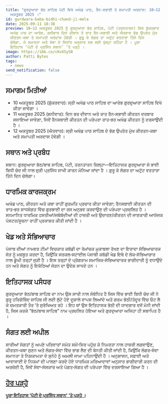 ```yaml
---
title: "ਗੁਰਦੁਆਰਾ ਭੱਠ ਸਾਹਿਬ ਪੱਟੀ ਵਿਖੇ ਅਖੰਡ ਪਾਠ, ਰੈਨ‑ਸਭਾਈ ਤੇ ਸਮਾਪਤੀ ਅਰਦਾਸ: 10–12
  ਅਕਤੂਬਰ 2025 ।"
id: gurdwara-baba-bidhi-chand-ji-mela
date: 2025-09-11 18:38
preview: 10–12 ਅਕਤੂਬਰ 2025 ਨੂੰ ਗੁਰਦੁਆਰਾ ਭੱਠ ਸਾਹਿਬ, ਪੱਟੀ (ਤਰਨਤਾਰਨ) ਵਿਖੇ ਸ਼ੁੱਕਰਵਾਰ
  ਅਖੰਡ ਪਾਠ ਦਾ ਆਰੰਭ, ਸ਼ਨੀਵਾਰ ਦਿਨ ਦੀਵਾਨ ਤੇ ਰਾਤ ਰੈਨ‑ਸਭਾਈ ਅਤੇ ਐਤਵਾਰ ਭੋਗ ਉਪਰੰਤ ਮੁੱਖ
  ਕੀਰਤਨ‑ਕਥਾ ਤੇ ਸਮਾਪਤੀ ਅਰਦਾਸ ਹੋਵੇਗੀ । ਗੁਰੂ ਕੇ ਲੰਗਰ ਦਾ ਅਟੁੱਟ ਵਰਤਾਰਾ ਤਿੰਨੋ ਦਿਨ
  ਚੱਲੇਗਾ, ਜੋ ਸਮਾਨਤਾ ਅਤੇ ਸੇਵਾ ਦੇ ਸਿਧਾਂਤ ਅਨੁਸਾਰ ਸਭ ਲਈ ਖੁੱਲ੍ਹਾ ਰਹਿੰਦਾ ਹੈ । ਪੂਰਾ
  ਇਤਿਹਾਸ ‘ਪੱਟੀ ਦੇ ਪ੍ਰਸਿੱਧ ਸਥਾਨ’ ’ਤੇ ਪੜ੍ਹੋ ।
image: https://ibb.co/cKvXSyS8
author: Patti Bytes
tags:
  - news
send_notification: false
---
```

## ਸਮਾਗਮ ਮਿਤੀਆਂ

* 10 ਅਕਤੂਬਰ 2025 (ਸ਼ੁੱਕਰਵਾਰ): ਸ੍ਰੀ ਅਖੰਡ ਪਾਠ ਸਾਹਿਬ ਦਾ ਆਰੰਭ ਗੁਰਦੁਆਰਾ ਸਾਹਿਬ ਵਿਖੇ ਕੀਤਾ ਜਾਵੇਗਾ ।[](http://www.historicalgurudwaras.com/GurudwaraDetail.aspx?gid=4295)
* 11 ਅਕਤੂਬਰ 2025 (ਸ਼ਨੀਵਾਰ): ਦਿਨ ਭਰ ਦੀਵਾਨ ਅਤੇ ਰਾਤ ਰੈਨ‑ਸਭਾਈ ਕੀਰਤਨ ਦਰਬਾਰ ਸਜਾਇਆ ਜਾਵੇਗਾ, ਜਿਵੇਂ ਰੈਨਸਬਾਈ ਕੀਰਤਨ ਦੀ ਪਰੰਪਰਾ ਰਾਤ‑ਭਰ ਅਖੰਡ ਕੀਰਤਨ ਨੂੰ ਦਰਸਾਉਂਦੀ ਹੈ ।[](https://www.sikhanswers.com/what-is-a-rainasbai-kirtan/)
* 12 ਅਕਤੂਬਰ 2025 (ਐਤਵਾਰ): ਸ੍ਰੀ ਅਖੰਡ ਪਾਠ ਸਾਹਿਬ ਦੇ ਭੋਗ ਉਪਰੰਤ ਮੁੱਖ ਕੀਰਤਨ‑ਕਥਾ ਅਤੇ ਸਮਾਪਤੀ ਅਰਦਾਸ ਹੋਵੇਗੀ ।[](https://www.wincalendar.com/India/date/10-October-2025)

## ਸਥਾਨ ਅਤੇ ਪ੍ਰਬੰਧ

ਸਥਾਨ: ਗੁਰਦੁਆਰਾ ਭੱਠ/ਬਾਥ ਸਾਹਿਬ, ਪੱਟੀ, ਤਰਨਤਾਰਨ ਜ਼ਿਲ੍ਹਾ—ਇਤਿਹਾਸਕ ਗੁਰਦੁਆਰਾ ਜੋ ਭਾਈ ਬਿਧੀ ਚੰਦ ਜੀ ਨਾਲ ਜੁੜੀ ਪ੍ਰਸਿੱਧ ਸਾਖੀ ਕਾਰਨ ਮੰਨਿਆ ਜਾਂਦਾ ਹੈ । ਗੁਰੂ ਕੇ ਲੰਗਰ ਦਾ ਅਟੁੱਟ ਵਰਤਾਰਾ ਤਿੰਨੋ ਦਿਨ ਚੱਲੇਗਾ।[](https://www.worldgurudwaras.com/gurudwara-sri-bhath-sahib-patti/)

## ਧਾਰਮਿਕ ਕਾਰਜਕ੍ਰਮ

ਅਖੰਡ ਪਾਠ, ਕੀਰਤਨ ਅਤੇ ਕਥਾ ਰਾਹੀਂ ਗੁਰਮਤਿ ਪ੍ਰਚਾਰ ਕੀਤਾ ਜਾਵੇਗਾ; ਰੈਨਸਬਾਈ ਕੀਰਤਨ ਦੀ ਰਾਤ‑ਭਰ ਸਾਧਸੰਗਤ ਵਿੱਚ ਗੁਰਬਾਣੀ ਦਾ ਰਸ ਅਨੁਭਵ ਕਰਵਾਉਣ ਦੀ ਪਰੰਪਰਾ ਪ੍ਰਚਲਿਤ ਹੈ । ਸਨਮਾਨਿਤ ਧਾਰਮਿਕ ਹਸਤੀਆਂ/ਜਥੇਬੰਦੀਆਂ ਦੀ ਹਾਜ਼ਰੀ ਅਤੇ ਉਚਾਰਣ/ਕੀਰਤਨ ਦੀ ਜਾਣਕਾਰੀ ਆਯੋਜਕ ਪੋਸਟਰ/ਸੂਚਨਾ ਰਾਹੀਂ ਪ੍ਰਕਾਸ਼ਤ ਕੀਤੀ ਜਾਂਦੀ ਹੈ ।[](https://www.sikhiwiki.org/index.php/Akhandh_Kirtani_Jatha)

## ਖੇਡ ਅਤੇ ਸੱਭਿਆਚਾਰ

ਪੰਜਾਬ ਦੀਆਂ ਨਾਮਵਰ ਟੀਮਾਂ ਵਿਚਕਾਰ ਕਬੱਡੀ ਦਾ ਰੋਮਾਂਚਕ ਮੁਕਾਬਲਾ ਰੱਖਣ ਦਾ ਇਰਾਦਾ ਸੱਭਿਆਚਾਰਕ ਜੋੜ ਨੂੰ ਮਜ਼ਬੂਤ ਕਰਦਾ ਹੈ, ਕਿਉਂਕਿ ਸਰਕਲ‑ਸਟਾਈਲ ਪੰਜਾਬੀ ਕਬੱਡੀ ਖੇਡ ਇਥੇ ਦੇ ਲੋਕ‑ਸੱਭਿਆਚਾਰ ਨਾਲ ਡੂੰਘੀ ਤਰ੍ਹਾਂ ਜੁੜੀ ਹੈ । ਇਸ ਤਰ੍ਹਾਂ ਦੇ ਪ੍ਰੋਗਰਾਮ ਸਮਾਜਿਕ‑ਸੱਭਿਆਚਾਰਕ ਭਾਗੀਦਾਰੀ ਨੂੰ ਵਧਾਉਂਦੇ ਹਨ ਅਤੇ ਸੰਗਤ ਨੂੰ ਇਕੱਠਿਆਂ ਜੋੜਨ ਦਾ ਉਦੇਸ਼ ਸਾਧਦੇ ਹਨ ।[](https://fairgaze.com/fgnews/punjabi-kabaddi-contact-sport-that-has-punjabi-origins_112670.html)

## ਇਤਿਹਾਸਕ ਪਸੰਧਰ

ਗੁਰਦੁਆਰਾ ਭੱਠ/ਬਾਥ ਸਾਹਿਬ ਦਾ ਨਾਮ ਉਸ ਸਾਖੀ ਨਾਲ ਸੰਬੰਧਿਤ ਹੈ ਜਿਸ ਵਿੱਚ ਭਾਈ ਬਿਧੀ ਚੰਦ ਜੀ ਨੇ ਗੁਰੂ ਹਰਿਗੋਬਿੰਦ ਸਾਹਿਬ ਜੀ ਲਈ ਲੁੱਟੇ ਹੋਏ ਦੂਸ਼ਾਲੇ ਵਾਪਸ ਲਿਆਂਦੇ ਅਤੇ ਗਰਮ ਭੱਠੀ/ਤੰਦੂਰ ਵਿੱਚ ਓਟ ਲੈ ਕੇ ਚਮਤਕਾਰੀ ਤੌਰ ’ਤੇ ਸੁਰੱਖਿਅਤ ਰਹੇ । ਇਹ ਥਾਂ ਉਸ ਇਤਿਹਾਸਕ ਭੱਠੀ ਦੀ ਯਾਦਗਾਰ ਵਜੋਂ ਮੰਨੀ ਜਾਂਦੀ ਹੈ, ਜਿਸ ਕਰਕੇ “ਭੱਠ/ਬਾਥ ਸਾਹਿਬ” ਨਾਮ ਪ੍ਰਚਲਿਤ ਹੋਇਆ ਅਤੇ ਗੁਰਦੁਆਰਾ ਅਜਿਹਾ ਹੀ ਸਥਾਪਿਤ ਹੈ ।[](http://www.discoversikhism.com/sikh_gurdwaras/gurdwara_sri_bhath_sahib.html)

## ਸੰਗਤ ਲਈ ਅਪੀਲ

ਸਾਰੀਆਂ ਸੰਗਤਾਂ ਨੂੰ ਅਪਣੇ ਪਰਿਵਾਰਾਂ ਸਮੇਤ ਸਮੇਂ‑ਸਿਰ ਪਹੁੰਚ ਕੇ ਨਿਮਰਤਾ ਨਾਲ ਹਾਜ਼ਰੀ ਲਗਵਾਉਣ, ਕੀਰਤਨ‑ਕਥਾ ਸੁਣਨ ਅਤੇ ਲੰਗਰ‑ਸੇਵਾ ਵਿੱਚ ਭਾਗ ਲੈਣ ਦੀ ਬੇਨਤੀ ਕੀਤੀ ਜਾਂਦੀ ਹੈ, ਕਿਉਂਕਿ ਲੰਗਰ‑ਸੇਵਾ ਸਮਾਨਤਾ ਤੇ ਨਿਸ਼ਕਾਮਤਾ ਦੇ ਸੁਨੇਹੇ ਨੂੰ ਅਮਲੀ ਜਾਮਾ ਪਹਿਨਾਉਂਦੀ ਹੈ । ਅਨੁਸ਼ਾਸਨ, ਸਫ਼ਾਈ ਅਤੇ ਆਵਾਜਾਈ ਦੇ ਨਿਯਮਾਂ ਦੀ ਪਾਲਣਾ ਕਰਦੇ ਹੋਏ ਧਾਰਮਿਕ ਮਰਿਆਦਾਵਾਂ ਅਨੁਸਾਰ ਭਾਗੀਦਾਰੀ ਕਰਨ ਦੀ ਅਰਜ਼ੋਈ ਹੈ, ਜਿਵੇਂ ਸੇਵਾ‑ਸੰਸਕਾਰ ਅਤੇ ਪੰਗਤ‑ਸੰਗਤ ਦੀ ਪਰੰਪਰਾ ਵਿੱਚ ਦਰਸਾਇਆ ਗਿਆ ਹੈ ।[](https://en.wikipedia.org/wiki/Langar_(Sikhism))



## [ਹੋਰ ਪੜ੍ਹੋ](https://www.pattibytes.com/places/#/places/gurudwara-baba-bidhi-chand-ji)

**[ਪੂਰਾ ਇਤਿਹਾਸ ‘ਪੱਟੀ ਦੇ ਪ੍ਰਸਿੱਧ ਸਥਾਨ’ ’ਤੇ ਪੜ੍ਹੋ ।](https://www.pattibytes.com/places/#/places/gurudwara-baba-bidhi-chand-ji)**[](https://www.pattibytes.com/places/)